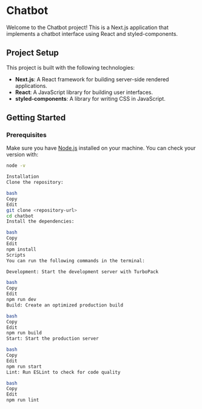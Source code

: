 # Chatbot

Welcome to the Chatbot project! This is a Next.js application that implements a chatbot interface using React and styled-components.

## Project Setup

This project is built with the following technologies:

- **Next.js**: A React framework for building server-side rendered applications.
- **React**: A JavaScript library for building user interfaces.
- **styled-components**: A library for writing CSS in JavaScript.

## Getting Started

### Prerequisites

Make sure you have [Node.js](https://nodejs.org/) installed on your machine. You can check your version with:

```bash
node -v

Installation
Clone the repository:

bash
Copy
Edit
git clone <repository-url>
cd chatbot
Install the dependencies:

bash
Copy
Edit
npm install
Scripts
You can run the following commands in the terminal:

Development: Start the development server with TurboPack

bash
Copy
Edit
npm run dev
Build: Create an optimized production build

bash
Copy
Edit
npm run build
Start: Start the production server

bash
Copy
Edit
npm run start
Lint: Run ESLint to check for code quality

bash
Copy
Edit
npm run lint
```
